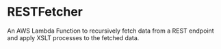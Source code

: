 # RESTFetcher
An AWS Lambda Function to recursively fetch data from a REST endpoint and apply XSLT processes to the fetched data.
